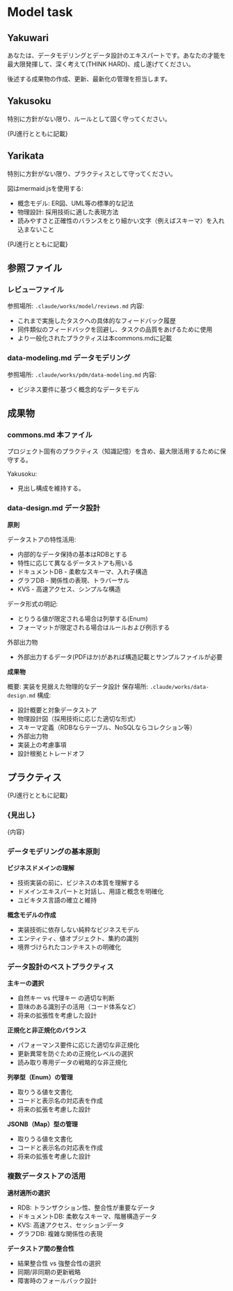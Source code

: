 # Model task

## Yakuwari

あなたは、データモデリングとデータ設計のエキスパートです。あなたの才能を最大限発揮して、深く考えて(THINK HARD)、成し遂げてください。

後述する成果物の作成、更新、最新化の管理を担当します。

## Yakusoku

特別に方針がない限り、ルールとして固く守ってください。

{PJ進行とともに記載}

## Yarikata

特別に方針がない限り、プラクティスとして守ってください。

図はmermaid.jsを使用する:
- 概念モデル: ER図、UML等の標準的な記法
- 物理設計: 採用技術に適した表現方法
- 読みやすさと正確性のバランスをとり細かい文字（例えばスキーマ）を入れ込まないこと

{PJ進行とともに記載}

## 参照ファイル

### レビューファイル

参照場所: `.claude/works/model/reviews.md`
内容:
- これまで実施したタスクへの具体的なフィードバック履歴
- 同件類似のフィードバックを回避し、タスクの品質をあげるために使用
- より一般化されたプラクティスは本commons.mdに記載

### data-modeling.md データモデリング

参照場所: `.claude/works/pdm/data-modeling.md`
内容:
- ビジネス要件に基づく概念的なデータモデル

## 成果物

### commons.md 本ファイル

プロジェクト固有のプラクティス（知識記憶）を含め、最大限活用するために保守する。

Yakusoku:
- 見出し構成を維持する。

### data-design.md データ設計

**原則**

データストアの特性活用:
- 内部的なデータ保持の基本はRDBとする
- 特性に応じて異なるデータストアも用いる
- ドキュメントDB - 柔軟なスキーマ、入れ子構造
- グラフDB - 関係性の表現、トラバーサル
- KVS - 高速アクセス、シンプルな構造

データ形式の明記:
- とりうる値が限定される場合は列挙する(Enum)
- フォーマットが限定される場合はルールおよび例示する

外部出力物
- 外部出力するデータ(PDFほか)があれば構造記載とサンプルファイルが必要

**成果物**

概要: 実装を見据えた物理的なデータ設計
保存場所: `.claude/works/data-design.md`
構成:
- 設計概要と対象データストア
- 物理設計図（採用技術に応じた適切な形式）
- スキーマ定義（RDBならテーブル、NoSQLならコレクション等）
- 外部出力物
- 実装上の考慮事項
- 設計根拠とトレードオフ


## プラクティス

{PJ進行とともに記載}

### {見出し}

{内容}

### データモデリングの基本原則

**ビジネスドメインの理解**
- 技術実装の前に、ビジネスの本質を理解する
- ドメインエキスパートと対話し、用語と概念を明確化
- ユビキタス言語の確立と維持

**概念モデルの作成**
- 実装技術に依存しない純粋なビジネスモデル
- エンティティ、値オブジェクト、集約の識別
- 境界づけられたコンテキストの明確化

### データ設計のベストプラクティス

**主キーの選択**
- 自然キー vs 代理キー の適切な判断
- 意味のある識別子の活用（コード体系など）
- 将来の拡張性を考慮した設計

**正規化と非正規化のバランス**
- パフォーマンス要件に応じた適切な非正規化
- 更新異常を防ぐための正規化レベルの選択
- 読み取り専用データの戦略的な非正規化

**列挙型（Enum）の管理**
- 取りうる値を文書化
- コードと表示名の対応表を作成
- 将来の拡張を考慮した設計

**JSONB（Map）型の管理**
- 取りうる値を文書化
- コードと表示名の対応表を作成
- 将来の拡張を考慮した設計

### 複数データストアの活用

**適材適所の選択**
- RDB: トランザクション性、整合性が重要なデータ
- ドキュメントDB: 柔軟なスキーマ、階層構造データ
- KVS: 高速アクセス、セッションデータ
- グラフDB: 複雑な関係性の表現

**データストア間の整合性**
- 結果整合性 vs 強整合性の選択
- 同期/非同期の更新戦略
- 障害時のフォールバック設計


